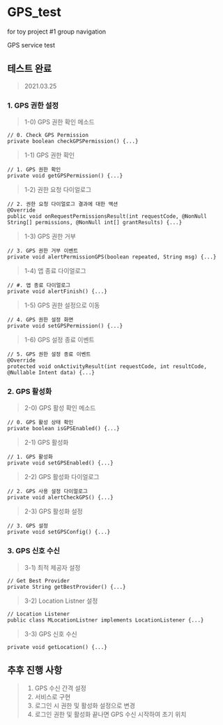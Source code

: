# GPS_test
 for toy project #1 group navigation

 GPS service test

## 테스트 완료

>2021.03.25
>
### 1. GPS 권한 설정
 > 1-0) GPS 권한 확인 메소드

    // 0. Check GPS Permission
    private boolean checkGPSPermission() {...}

 > 1-1) GPS 권한 확인    

    // 1. GPS 권한 확인
    private void getGPSPermission() {...}
    
 > 1-2) 권한 요청 다이얼로그

    // 2. 권한 요청 다이얼로그 결과에 대한 액션
    @Override
    public void onRequestPermissionsResult(int requestCode, @NonNull String[] permissions, @NonNull int[] grantResults) {...}
    
 > 1-3) GPS 권한 거부

    // 3. GPS 권한 거부 이벤트
    private void alertPermissionGPS(boolean repeated, String msg) {...}

 > 1-4) 앱 종료 다이얼로그

    // #. 앱 종료 다이얼로그
    private void alertFinish() {...}
    
 > 1-5) GPS 권한 설정으로 이동

    // 4. GPS 권한 설정 화면
    private void setGPSPermission() {...}
    
 > 1-6) GPS 설정 종료 이벤트

    // 5. GPS 권한 설정 종료 이벤트
    @Override
    protected void onActivityResult(int requestCode, int resultCode, @Nullable Intent data) {...}

### 2. GPS 활성화
 > 2-0) GPS 활성 확인 메소드

    // 0. GPS 활성 상태 확인
    private boolean isGPSEnabled() {...}

 > 2-1) GPS 활성화

    // 1. GPS 활성화
    private void setGPSEnabled() {...}
    
 > 2-2) GPS 활성화 다이얼로그

    // 2. GPS 사용 설정 다이얼로그
    private void alertCheckGPS() {...}
    
 > 2-3) GPS 활성화 설정

    // 3. GPS 설정
    private void setGPSConfig() {...}

### 3. GPS 신호 수신
 > 3-1) 최적 제공자 설정

    // Get Best Provider
    private String getBestProvider() {...}
    
 > 3-2) Location Listner 설정

    // Location Listener
    public class MLocationListner implements LocationListener {...}
    
 > 3-3) GPS 신호 수신

    private void getLocation() {...}
    
## 추후 진행 사항

>1. GPS 수신 간격 설정
>2. 서비스로 구현
>3. 로그인 시 권한 및 활성화 설정으로 변경
>4. 로그인 권한 및 활성화 끝나면 GPS 수신 시작하여 초기 위치 
